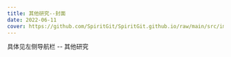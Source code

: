 ```yaml
---
title: 其他研究--封面
date: 2022-06-11
cover: https://github.com/SpiritGit/SpiritGit.github.io/raw/main/src/images/covers/research.jpg
---
```


具体见左侧导航栏 -- 其他研究